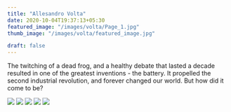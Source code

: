 ```yaml
---
title: "Allesandro Volta"
date: 2020-10-04T19:37:13+05:30
featured_image: "/images/volta/Page_1.jpg"
thumb_image: "/images/volta/featured_image.jpg"

draft: false
---
```


The twitching of a dead frog, and a healthy debate that lasted a decade resulted in one of the greatest inventions - the battery. It propelled the second industrial revolution, and forever changed our world. But how did it come to be? 

![](/images/volta/Page_1.jpg)
![](/images/volta/Page_2.jpg)
![](/images/volta/Page_3.jpg)
![](/images/volta/Page_4.jpg)
![](/images/volta/Page_5.jpg)